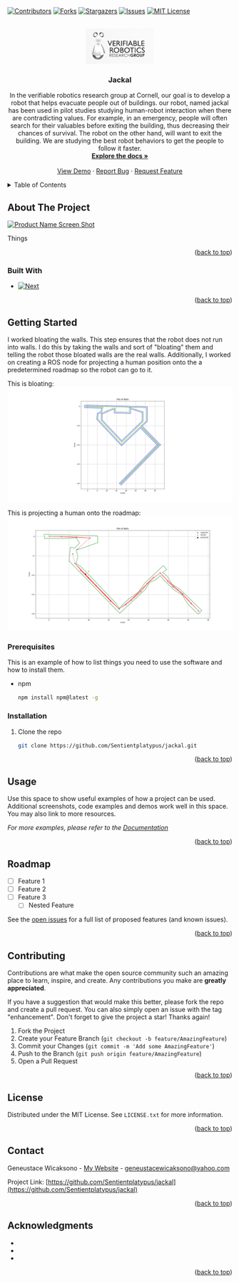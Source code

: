 <!-- Improved compatibility of back to top link: See: https://github.com/othneildrew/Best-README-Template/pull/73 -->
<a name="readme-top"></a>
<!--
*** Thanks for checking out the Best-README-Template. If you have a suggestion
*** that would make this better, please fork the repo and create a pull request
*** or simply open an issue with the tag "enhancement".
*** Don't forget to give the project a star!
*** Thanks again! Now go create something AMAZING! :D
-->



<!-- PROJECT SHIELDS -->
<!--
*** I'm using markdown "reference style" links for readability.
*** Reference links are enclosed in brackets [ ] instead of parentheses ( ).
*** See the bottom of this document for the declaration of the reference variables
*** for contributors-url, forks-url, etc. This is an optional, concise syntax you may use.
*** https://www.markdownguide.org/basic-syntax/#reference-style-links
-->
[![Contributors][contributors-shield]][contributors-url]
[![Forks][forks-shield]][forks-url]
[![Stargazers][stars-shield]][stars-url]
[![Issues][issues-shield]][issues-url]
[![MIT License][license-shield]][license-url]


<!-- PROJECT LOGO -->
<br />
<div align="center">
  <a href="https://github.com/Sentientplatypus/jackal">
    <img src="logo.png" alt="Logo">
  </a>

<h3 align="center">Jackal</h3>

  <p align="center">
    In the verifiable robotics research group at Cornell, our goal is to develop a robot that helps evacuate people out of buildings. our robot, named jackal has been used in pilot studies studying human-robot interaction when there are contradicting values. For example, in an emergency, people will often search for their valuables before exiting the building, thus decreasing their chances of survival. The robot on the other hand, will want to exit the building. We are studying the best robot behaviors to get the people to follow it faster. 
    <br /> 
    <a href="https://github.com/Sentientplatypus/jackal"><strong>Explore the docs »</strong></a>
    <br />
    <br />
    <a href="https://github.com/Sentientplatypus/jackal">View Demo</a>
    ·
    <a href="https://github.com/Sentientplatypus/jackal/issues">Report Bug</a>
    ·
    <a href="https://github.com/Sentientplatypus/jackal/issues">Request Feature</a>
  </p>
</div>



<!-- TABLE OF CONTENTS -->
<details>
  <summary>Table of Contents</summary>
  <ol>
    <li>
      <a href="#about-the-project">About The Project</a>
      <ul>
        <li><a href="#built-with">Built With</a></li>
      </ul>
    </li>
    <li>
      <a href="#getting-started">Getting Started</a>
      <ul>
        <li><a href="#prerequisites">Prerequisites</a></li>
        <li><a href="#installation">Installation</a></li>
      </ul>
    </li>
    <li><a href="#usage">Usage</a></li>
    <li><a href="#roadmap">Roadmap</a></li>
    <li><a href="#contributing">Contributing</a></li>
    <li><a href="#license">License</a></li>
    <li><a href="#contact">Contact</a></li>
    <li><a href="#acknowledgments">Acknowledgments</a></li>
  </ol>
</details>



<!-- ABOUT THE PROJECT -->
## About The Project

[![Product Name Screen Shot][product-screenshot]](https://example.com)

Things

<p align="right">(<a href="#readme-top">back to top</a>)</p>



### Built With

* [![Next][python]][python-url]

<p align="right">(<a href="#readme-top">back to top</a>)</p>



<!-- GETTING STARTED -->
## Getting Started

I worked bloating the walls. This step ensures that the robot does not run into walls. I do this by taking the walls and sort of "bloating" them and telling the robot those bloated walls are the real walls. Additionally, I worked on creating a ROS node for projecting a human position onto the a predetermined roadmap so the robot can go to it.

This is bloating:
![Bloating](bloating_walls/Figure_1.png)

This is projecting a human onto the roadmap:
![projecting](human_roadmap/Figure_1.png)

### Prerequisites

This is an example of how to list things you need to use the software and how to install them.
* npm
  ```sh
  npm install npm@latest -g
  ```

### Installation


1. Clone the repo
   ```sh
   git clone https://github.com/Sentientplatypus/jackal.git
   ```


<p align="right">(<a href="#readme-top">back to top</a>)</p>



<!-- USAGE EXAMPLES -->
## Usage

Use this space to show useful examples of how a project can be used. Additional screenshots, code examples and demos work well in this space. You may also link to more resources.

_For more examples, please refer to the [Documentation](https://example.com)_

<p align="right">(<a href="#readme-top">back to top</a>)</p>



<!-- ROADMAP -->
## Roadmap

- [ ] Feature 1
- [ ] Feature 2
- [ ] Feature 3
    - [ ] Nested Feature

See the [open issues](https://github.com/Sentientplatypus/jackal/issues) for a full list of proposed features (and known issues).

<p align="right">(<a href="#readme-top">back to top</a>)</p>



<!-- CONTRIBUTING -->
## Contributing

Contributions are what make the open source community such an amazing place to learn, inspire, and create. Any contributions you make are **greatly appreciated**.

If you have a suggestion that would make this better, please fork the repo and create a pull request. You can also simply open an issue with the tag "enhancement".
Don't forget to give the project a star! Thanks again!

1. Fork the Project
2. Create your Feature Branch (`git checkout -b feature/AmazingFeature`)
3. Commit your Changes (`git commit -m 'Add some AmazingFeature'`)
4. Push to the Branch (`git push origin feature/AmazingFeature`)
5. Open a Pull Request

<p align="right">(<a href="#readme-top">back to top</a>)</p>



<!-- LICENSE -->
## License

Distributed under the MIT License. See `LICENSE.txt` for more information.

<p align="right">(<a href="#readme-top">back to top</a>)</p>



<!-- CONTACT -->
## Contact

Geneustace Wicaksono - [My Website](https://genewica.herokuapp.com) - geneustacewicaksono@yahoo.com

Project Link: [https://github.com/Sentientplatypus/jackal](https://github.com/Sentientplatypus/jackal)

<p align="right">(<a href="#readme-top">back to top</a>)</p>



<!-- ACKNOWLEDGMENTS -->
## Acknowledgments

* []()
* []()
* []()

<p align="right">(<a href="#readme-top">back to top</a>)</p>



<!-- MARKDOWN LINKS & IMAGES -->
<!-- https://www.markdownguide.org/basic-syntax/#reference-style-links -->
[contributors-shield]: https://img.shields.io/github/contributors/Sentientplatypus/jackal.svg?style=for-the-badge
[contributors-url]: https://github.com/Sentientplatypus/jackal/graphs/contributors
[forks-shield]: https://img.shields.io/github/forks/Sentientplatypus/jackal.svg?style=for-the-badge
[forks-url]: https://github.com/Sentientplatypus/jackal/network/members
[stars-shield]: https://img.shields.io/github/stars/Sentientplatypus/jackal.svg?style=for-the-badge
[stars-url]: https://github.com/Sentientplatypus/jackal/stargazers
[issues-shield]: https://img.shields.io/github/issues/Sentientplatypus/jackal.svg?style=for-the-badge
[issues-url]: https://github.com/Sentientplatypus/jackal/issues
[license-shield]: https://img.shields.io/github/license/Sentientplatypus/jackal.svg?style=for-the-badge
[license-url]: https://github.com/Sentientplatypus/jackal/blob/master/LICENSE.txt
[linkedin-shield]: https://img.shields.io/badge/-LinkedIn-black.svg?style=for-the-badge&logo=linkedin&colorB=555
[linkedin-url]: https://linkedin.com/in/linkedin_username
[product-screenshot]: images/screenshot.png
[python]: https://img.shields.io/badge/Python-3776AB?style=for-the-badge&logo=python&logoColor=white
[python-url]: https://python.com
